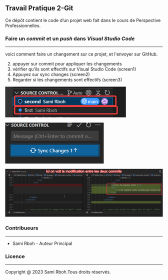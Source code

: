 
## Travail Pratique 2-Git


 Ce dépôt contient le code d’un projet web fait dans le cours de Perspective Professionnelles.
 
 
 ### Faire un *commit* et un *push* dans *Visual Studio Code*   
 ---

voici comment faire un changement sur ce projet, et l'envoyer sur GitHub.

2.  appuyer sur commit pour appliquer les changements
3.  vérifier qu'ils sont effectifs sur Visual Studio Code (screen1)
1.  Appuyez sur sync changes (screen2)
4.  Regarder si les changements sont effectifs (screen3)


![ScreenShot](/screenshots.docs/screen1.png)


![ScreenShot](/screenshots.docs/screen2.png)


![ScreenShot](/screenshots.docs/screen3.png)

### Contribueurs
---

- Sami Rboh - Auteur Principal

### Licence
---

Copyright @ 2023 Sami Rboh.Tous droits réservés.
